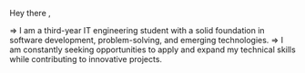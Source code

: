 Hey there ,

=> I am a third-year IT engineering student with a solid foundation in software development, problem-solving, and emerging technologies.
=> I am constantly seeking opportunities to apply and expand my technical skills while contributing to innovative projects.


<!---
karma0909/karma0909 is a ✨ special ✨ repository because its `README.md` (this file) appears on your GitHub profile.
You can click the Preview link to take a look at your changes.
--->
